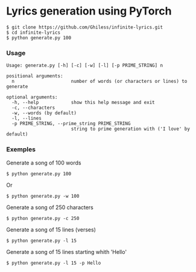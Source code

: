 # Lyrics generation using PyTorch

```
$ git clone https://github.com/Ghiless/infinite-lyrics.git
$ cd infinite-lyrics
$ python generate.py 100
```

### Usage
```
Usage: generate.py [-h] [-c] [-w] [-l] [-p PRIME_STRING] n

positional arguments:
  n                     number of words (or characters or lines) to generate

optional arguments:
  -h, --help            show this help message and exit
  -c, --characters
  -w, --words (by default)
  -l, --lines
  -p PRIME_STRING, --prime_string PRIME_STRING
                        string to prime generation with ('I love' by default)
```
                        
### Exemples
Generate a song of 100 words
```
$ python generate.py 100
```
Or
```
$ python generate.py -w 100
```

Generate a song of 250 characters
```
$ python generate.py -c 250
```

Generate a song of 15 lines (verses)
```
$ python generate.py -l 15
```

Generate a song of 15 lines starting whith 'Hello'
```
$ python generate.py -l 15 -p Hello
```